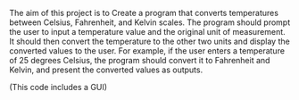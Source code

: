The aim of this project is to 
Create a program that converts
temperatures between Celsius,
Fahrenheit, and Kelvin scales. The
program should prompt the user to
input a temperature value and the
original unit of measurement. It
should then convert the temperature
to the other two units and display
the converted values to the user. For
example, if the user enters a
temperature of 25 degrees Celsius,
the program should convert it to
Fahrenheit and Kelvin, and present
the converted values as outputs.

(This code includes a GUI)
